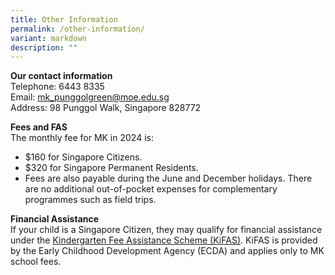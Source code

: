 ```yaml
---
title: Other Information
permalink: /other-information/
variant: markdown
description: ""
---
```

<b>Our contact information</b><br>
Telephone: 6443 8335 <br>
Email: mk_punggolgreen@moe.edu.sg<br>
Address: 98 Punggol Walk, Singapore 828772

<b>Fees and FAS</b><br>
The monthly fee for MK in 2024 is:
<ul>
<li>$160 for Singapore Citizens.</li>
<li>$320 for Singapore Permanent Residents.</li>
<li>Fees are also payable during the June and December holidays. There are no additional out-of-pocket expenses for complementary programmes such as field trips.</li>
</ul>

<b>Financial Assistance</b><br>
If your child is a Singapore Citizen, they may qualify for financial assistance under the <a href="https://www.ecda.gov.sg/parents/subsidies-financial-assistance#KIFAS">Kindergarten Fee Assistance Scheme (KiFAS)</a>. KiFAS is provided by the Early Childhood Development Agency (ECDA) and applies only to MK school fees.
